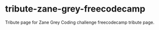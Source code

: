 # tribute-zane-grey-freecodecamp
Tribute page for Zane Grey Coding challenge freecodecamp tribute page.
